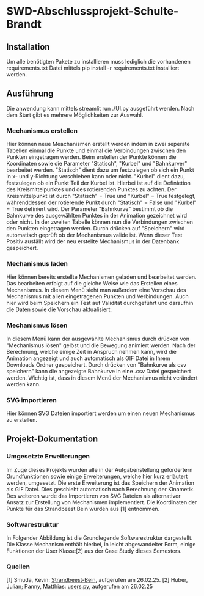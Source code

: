 # SWD-Abschlussprojekt-Schulte-Brandt

## Installation
Um alle benötigten Pakete zu installieren muss lediglich die vorhandenen requirements.txt Datei mittels pip install -r requirements.txt installiert werden.

## Ausführung
Die anwendung kann mittels streamlit run .\UI.py ausgeführt werden. Nach dem Start gibt es mehrere Möglichkeiten zur Auswahl.

### Mechanismus erstellen
Hier können neue Meachanismen erstellt werden indem in zwei seperate Tabellen einmal die Punkte und einmal die Verbindungen zwischen den Punkten eingetragen werden. Beim erstellen der Punkte können die Koordinaten sowie die Parameter "Statisch", "Kurbel" und "Bahnkurver" bearbeitet werden. "Statisch" dient dazu um festzulegen ob sich ein Punkt in x- und y-Richtung verschieben kann oder nicht. "Kurbel" dient dazu, festzulegen ob ein Punkt Teil der Kurbel ist. Hierbei ist auf die Definietion des Kreismittelpunktes und des rotierenden Punktes zu achten. Der Kreismittelpunkt ist durch "Statisch" = True und "Kurbel" = True festgelegt, währenddessen der rotierende Punkt durch "Statisch" = False und "Kurbel" = True definiert wird. Der Parameter "Bahnkurve" bestimmt ob die Bahnkurve des ausgewählten Punktes in der Animation gezeichnet wird oder nicht. In der zweiten Tabelle können nun die Verbindungen zwischen den Punkten eingetragen werden. Durch drücken auf "Speichern" wird automatisch geprüft ob der Mechanismus valide ist. Wenn dieser Test Positiv ausfällt wird der neu erstellte Mechanismus in der Datenbank gespeichert.

### Mechanismus laden
Hier können bereits erstellte Mechanismen geladen und bearbeitet werden. Das bearbeiten erfolgt auf die gleiche Weise wie das Erstellen eines Mechanismus. In diesem Menü sieht man außerdem eine Vorschau des Mechanismus mit allen eingetragenen Punkten und Verbindungen. Auch hier wird beim Speichern ein Test auf Validität durchgeführt und daraufhin die Daten sowie die Vorschau aktualisiert.

### Mechanismus lösen
In diesem Menü kann der ausgewählte Mechanismus durch drücken von "Mechanismus lösen" gelöst und die Bewegung animiert werden. Nach der Berechnung, welche einige Zeit in Anspruch nehmen kann, wird die Animation angezeigt und auch automatisch als GIF Datei in Ihrem Downloads Ordner gespeichert. Durch drücken von "Bahnkurve als csv speichern" kann die angezeigte Bahnkurve in eine .csv Datei gespeichert werden. Wichtig ist, dass in diesem Menü der Mechanismus nicht verändert werden kann.

### SVG importieren
Hier können SVG Dateien importiert werden um einen neuen Mechanismus zu erstellen.

## Projekt-Dokumentation
### Umgesetzte Erweiterungen
Im Zuge dieses Projekts wurden alle in der Aufgabenstellung gefordertern Grundfunktionen sowie einige Erweiterungen, welche hier kurz erläutert werden, umgesetzt. Die erste Erweiterung ist das Speichern der Animation als GIF Datei. Dies geschieht automatisch nach Berechnung der Kinametik. Des weiteren wurde das Importieren von SVG Dateien als alternativer Ansatz zur Erstellung von Mechanismen implementiert. Die Koordinaten der Punkte für das Strandbeest Bein wurden aus [1] entnommen.

### Softwarestruktur
In Folgender Abbildung ist die Grundlegende Softwarestruktur dargestellt. Die Klasse Mechanism enthält hierbei, in leicht abgewandelter Form, einige Funktionen der User Klasse[2] aus der Case Study dieses Semesters.

### Quellen
[1] Smuda, Kevin: [Strandbeest-Bein](https://www.geogebra.org/m/kzg4km9q), aufgerufen am 26.02.25.
[2] Huber, Julian; Panny, Matthias: [users.py](https://mrp123.github.io/MCI-MECH-B-3-SWD-SWD-ILV/04_Case_Study_I/Examples/src/), aufgerufen am 26.02.25
